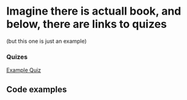 # Imagine there is actuall book, and below, there are links to quizes
(but this one is just an example)

### Quizes
[Example Quiz](/books/example_book/example_quiz/)

## Code examples
